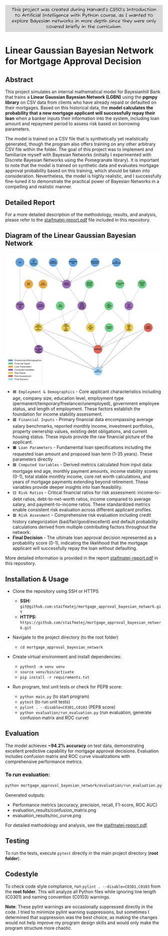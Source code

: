 ![FYI](FYI.png)

# Linear Gaussian Bayesian Network for Mortgage Approval Decision

## Abstract

This project simulates an internal mathematical model for Bayesianhill Bank that trains a **Linear Gaussian Bayesian Network (LGBN)** using the **pgmpy library** on CSV data from clients who have already repaid or defaulted on their mortgages. Based on this historical data, the **model calculates the probability that a new mortgage applicant will successfully repay their loan** when a banker inputs their information into the system, including loan amount and repayment period to assess risk based on borrowing parameters.

The model is trained on a CSV file that is synthetically yet realistically generated, though the program also offers training on any other arbitrary CSV file within the folder. The goal of this project was to implement and familiarize myself with Bayesian Networks (initially I experimented with Discrete Bayesian Networks using the Pomegranate library). It is important to note that the model is trained on synthetic data and evaluates mortgage approval probability based on this training, which should be taken into consideration. Nevertheless, the model is highly realistic, and I successfully fine-tuned it to demonstrate the practical power of Bayesian Networks in a compelling and realistic manner.

## Detailed Report

For a more detailed description of the methodology, results, and analysis, please refer to the [staifmatej-report.pdf](staifmatej-report.pdf) file included in this repository.

## Diagram of the Linear Gaussian Bayesian Network

![Diagram of the Linear Gaussian Bayesian Network](mortgage_approval_bayesian_network/diagram_photos/bayesian_network_readme.jpg)

- `🟦 Employment & Demographics` - Core applicant characteristics including age, company size, education level, employment type (permanent/temporary/freelancer/unemployed), government employee status, and length of employment. These factors establish the foundation for income stability assessment.
- `🟩 Financial Inputs` - Primary financial data encompassing average salary benchmarks, reported monthly income, investment portfolios, property ownership values, existing debt obligations, and current housing status. These inputs provide the raw financial picture of the applicant.
-  `🟧 Loan Parameters`  -  Fundamental loan specifications including the requested loan amount and proposed loan term (1-35 years). These parameters directly
- `🟪 Computed Variables` - Derived metrics calculated from input data: mortgage end age, monthly payment amounts, income stability scores (0-1), total stable monthly income, core net worth calculations, and years of mortgage payments extending beyond retirement. These variables provide deeper insights into loan feasibility.
- `🟨 Risk Ratios` - Critical financial ratios for risk assessment: income-to-debt ratios, debt-to-net-worth ratios, income compared to average salary, and payment-to-income ratios. These standardized metrics enable consistent risk evaluation across different applicant profiles.
- `🟥 Risk Assesment`  - Comprehensive risk evaluation including credit history categorization (bad/fair/good/excellent) and default probability calculations derived from multiple contributing factors throughout the network.
- **Final Decision** - The ultimate loan approval decision represented as a probability score (0-1), indicating the likelihood that the mortgage applicant will successfully repay the loan without defaulting.
  
More detailed information is provided in the report [staifmatej-report.pdf](staifmatej-report.pdf) in this repository.


## Installation & Usage

- Clone the repository using SSH or HTTPS
    - **SSH:** `git@github.com:staifmatej/mortgage_approval_bayesian_network.git`
    - **HTTPS:** `https://github.com/staifmatej/mortgage_approval_bayesian_network.git`

- Navigate to the project directory (to the root folder)

    - `cd mortgage_approval_bayesian_network`

- Create virtual environment and install dependencies:

    - `python3 -m venv venv`
    - `source venv/bin/activate`
    - `pip install -r requirements.txt`

- Run program, test unit tests or check for PEP8 score:
 
    - `python main.py` (to start program)
    - `pytest` (to run unit tests)
    - `pylint . --disable=C0301,C0103` (PEP8 score)
    - `python evaluation/run_evaluation.py` (run evaluation, generate confusion matrix and ROC curve)

## Evaluation

The model achieves **~94.2% accuracy** on test data,
   demonstrating excellent predictive capability for
  mortgage approval decisions. Evaluation includes
  confusion matrix and ROC curve visualizations with
  comprehensive performance metrics.

### To run evaluation:
  ```bash
  python mortgage_approval_bayesian_network/evaluation/run_evaluation.py
 ```
  Generated outputs:
  - Performance metrics (accuracy, precision, recall,
  F1-score, ROC AUC)
  - evaluation_results/confusion_matrix.png
  - evaluation_results/roc_curve.png

  For detailed methodology and analysis, see the
  [staifmatej-report.pdf](staifmatej-report.pdf).

## Testing

To run the tests, execute `pytest` directly in the main project directory (**root folder**).

## Codestyle

To check code style compliance, run `pylint . --disable=C0301,C0103` from the **root folder**.
This will analyze all Python files while ignoring line length (C0301) and naming convention (C0103) warnings.
  

**Note**: These pylint warnings are occasionally suppressed
  directly in the code. I tried to minimize pylint warning
  suppressions, but sometimes I determined that suppression
   was the best choice, as making the changes would not
  help improve my program design skills and would only make
   the program structure more chaotic.
